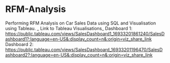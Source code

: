 # RFM-Analysis
Performing RFM Analysis on Car Sales Data using SQL and Visualisation using Tableau. 
_
Link to Tableau Visualisations_
Dashboard 1: https://public.tableau.com/views/SalesDashboard1_16933201861240/SalesDashboard1?:language=en-US&:display_count=n&:origin=viz_share_link
Dashboard 2: https://public.tableau.com/views/SalesDashboard_16933201196470/SalesDashboard2?:language=en-US&:display_count=n&:origin=viz_share_link
